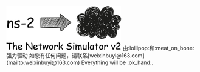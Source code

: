 <img src="img/ns2.png" width = "60%" align=center/>
由:lollipop:和:meat_on_bone:强力驱动
如您有任何问题，请联系[weixinbuyi@163.com](mailto:weixinbuyi@163.com)  
Everything will be :ok_hand:.
